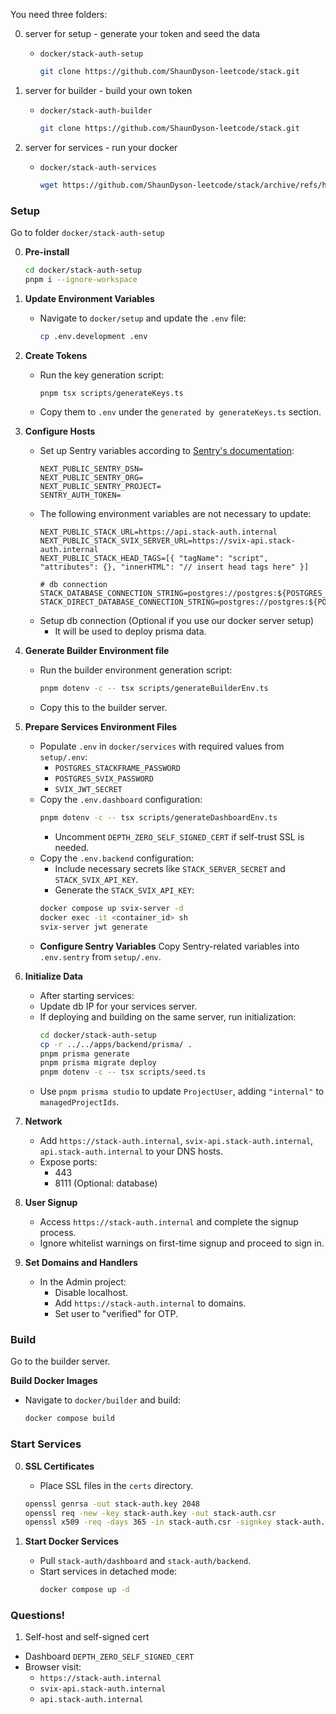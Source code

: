 You need three folders:

0. server for setup - generate your token and seed the data
   - `docker/stack-auth-setup`
      ```sh
      git clone https://github.com/ShaunDyson-leetcode/stack.git
      ```

1. server for builder - build your own token
   - `docker/stack-auth-builder`
      ```sh
      git clone https://github.com/ShaunDyson-leetcode/stack.git
      ```
2. server for services - run your docker
   - `docker/stack-auth-services`
      ```sh
      wget https://github.com/ShaunDyson-leetcode/stack/archive/refs/heads/dev.zip -O repo.zip && unzip -j repo.zip "stack-dev/docker/stack-auth-services/*" -d stack-auth-services && rm repo.zip
      ```

### Setup

Go to folder `docker/stack-auth-setup`

0. **Pre-install**
   ```sh
   cd docker/stack-auth-setup
   pnpm i --ignore-workspace
   ```
1. **Update Environment Variables**
   - Navigate to `docker/setup` and update the `.env` file:
     ```sh
     cp .env.development .env
     ```
2. **Create Tokens**
   - Run the key generation script:
     ```sh
     pnpm tsx scripts/generateKeys.ts
     ```
   - Copy them to `.env` under the `generated by generateKeys.ts` section.
3. **Configure Hosts**
   - Set up Sentry variables according to [Sentry's documentation](https://docs.sentry.io/platforms/javascript/guides/nextjs/manual-setup):
     ```env
     NEXT_PUBLIC_SENTRY_DSN=
     NEXT_PUBLIC_SENTRY_ORG=
     NEXT_PUBLIC_SENTRY_PROJECT=
     SENTRY_AUTH_TOKEN=
     ```
   - The following environment variables are not necessary to update:
     ```env
     NEXT_PUBLIC_STACK_URL=https://api.stack-auth.internal
     NEXT_PUBLIC_STACK_SVIX_SERVER_URL=https://svix-api.stack-auth.internal
     NEXT_PUBLIC_STACK_HEAD_TAGS=[{ "tagName": "script", "attributes": {}, "innerHTML": "// insert head tags here" }]

     # db connection
     STACK_DATABASE_CONNECTION_STRING=postgres://postgres:${POSTGRES_STACKFRAME_PASSWORD}@127.0.0.1:5432/stackframe 
     STACK_DIRECT_DATABASE_CONNECTION_STRING=postgres://postgres:${POSTGRES_STACKFRAME_PASSWORD}@127.0.0.1:5432/stackframe
     ```
   - Setup db connection (Optional if you use our docker server setup)
      - It will be used to deploy prisma data.
4. **Generate Builder Environment file**
   - Run the builder environment generation script:
     ```sh
     pnpm dotenv -c -- tsx scripts/generateBuilderEnv.ts
     ```
   - Copy this to the builder server.

5. **Prepare Services Environment Files**
   - Populate `.env` in `docker/services` with required values from `setup/.env`:
     - `POSTGRES_STACKFRAME_PASSWORD`
     - `POSTGRES_SVIX_PASSWORD`
     - `SVIX_JWT_SECRET`
   - Copy the `.env.dashboard` configuration:
     ```sh
     pnpm dotenv -c -- tsx scripts/generateDashboardEnv.ts
     ```
      - Uncomment `DEPTH_ZERO_SELF_SIGNED_CERT` if self-trust SSL is needed.
   - Copy the `.env.backend` configuration:
      - Include necessary secrets like `STACK_SERVER_SECRET` and `STACK_SVIX_API_KEY`.
      - Generate the `STACK_SVIX_API_KEY`:
      ```sh
      docker compose up svix-server -d
      docker exec -it <container_id> sh
      svix-server jwt generate
      ```
   - **Configure Sentry Variables**
      Copy Sentry-related variables into `.env.sentry` from `setup/.env`.
6. **Initialize Data**
   - After starting services:
   - Update db IP for your services server.
   - If deploying and building on the same server, run initialization:
     ```sh
     cd docker/stack-auth-setup
     cp -r ../../apps/backend/prisma/ .
     pnpm prisma generate
     pnpm prisma migrate deploy
     pnpm dotenv -c -- tsx scripts/seed.ts
     ```
   - Use `pnpm prisma studio` to update `ProjectUser`, adding `"internal"` to `managedProjectIds`.

7. **Network**
   - Add `https://stack-auth.internal`, `svix-api.stack-auth.internal`, `api.stack-auth.internal` to your DNS hosts.
   - Expose ports:
      - 443
      - 8111 (Optional: database)

8. **User Signup**
   - Access `https://stack-auth.internal` and complete the signup process.
   - Ignore whitelist warnings on first-time signup and proceed to sign in.

9. **Set Domains and Handlers**
   - In the Admin project:
     - Disable localhost.
     - Add `https://stack-auth.internal` to domains.
     - Set user to "verified" for OTP.

### Build
Go to the builder server.

**Build Docker Images**
- Navigate to `docker/builder` and build:
   ```sh
   docker compose build
   ```

### Start Services 

0. **SSL Certificates**
   - Place SSL files in the `certs` directory.
   ```sh
   openssl genrsa -out stack-auth.key 2048
   openssl req -new -key stack-auth.key -out stack-auth.csr
   openssl x509 -req -days 365 -in stack-auth.csr -signkey stack-auth.key -out stack-auth.crt
   ```

1. **Start Docker Services**
   - Pull `stack-auth/dashboard` and `stack-auth/backend`.
   - Start services in detached mode:
     ```sh
     docker compose up -d
     ```

### Questions!

1. Self-host and self-signed cert

- Dashboard `DEPTH_ZERO_SELF_SIGNED_CERT`
- Browser visit:
   - `https://stack-auth.internal`
   - `svix-api.stack-auth.internal`
   - `api.stack-auth.internal`